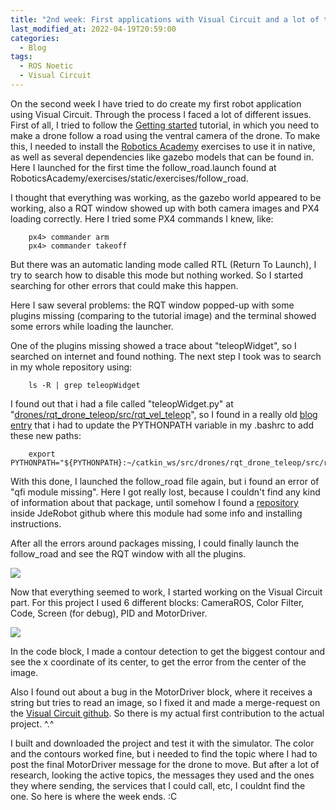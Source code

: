 ```yaml
---
title: "2nd week: First applications with Visual Circuit and a lot of troubles."
last_modified_at: 2022-04-19T20:59:00
categories:
  - Blog
tags:
  - ROS Noetic
  - Visual Circuit
---
```


On the second week I have tried to do create my first robot application using Visual Circuit. Through the process I faced a lot of different issues.
First of all, I tried to follow the [Getting started](https://jderobot.github.io/VisualCircuit/follow_road/) tutorial, in which you need to make a drone follow a road using the ventral camera of the drone. To make this, I needed to install the [Robotics Academy](https://github.com/JdeRobot/RoboticsAcademy) exercises to use it in native, as well as several dependencies like gazebo models that can be found in. Here I launched for the first time the follow_road.launch found at RoboticsAcademy/exercises/static/exercises/follow_road. 

I thought that everything was working, as the gazebo world appeared to be working, also a RQT window showed up with both camera images and PX4 loading correctly. Here I tried some PX4 commands I knew, like:
~~~
    px4> commander arm
    px4> commander takeoff
~~~
But there was an automatic landing mode called RTL (Return To Launch), I try to search how to disable this mode but nothing worked. So I started searching for other errors that could make this happen.

Here I saw several problems: the RQT window popped-up with some plugins missing (comparing to the tutorial image) and the terminal showed some errors while loading the launcher.

One of the plugins missing showed a trace about "teleopWidget", so I searched on internet and found nothing. The next step I took was to search in my whole repository using:
~~~
    ls -R | grep teleopWidget
~~~
I found out that i had a file called "teleopWidget.py" at "[drones/rqt_drone_teleop/src/rqt_vel_teleop](https://github.com/JdeRobot/drones/tree/noetic-devel/rqt_drone_teleop/src/rqt_vel_teleop)", so I found in a really old [blog entry](https://gsyc.urjc.es/pipermail/jde-developers/2016-May/004171.html) that i had to update the PYTHONPATH variable in my .bashrc to add these new paths:
~~~
    export PYTHONPATH="${PYTHONPATH}:~/catkin_ws/src/drones/rqt_drone_teleop/src/rqt_vel_teleop:~/catkin_ws/src/drones/rqt_drone_teleop/src/rqt_cam_viewer:~/catkin_ws/src/drones/rqt_drone_teleop/src/rqt_pos_teleop"
~~~
With this done, I launched the follow_road file again, but i found an error of "qfi module missing". Here I got really lost, because I couldn't find any kind of information about that package, until somehow I found a [repository](https://github.com/JdeRobot/ThirdParty/tree/master/qflightinstruments) inside JdeRobot github where this module had some info and installing instructions.

After all the errors around packages missing, I could finally launch the follow_road and see the RQT window with all the plugins.

![](/2022-tfg-david-tapiador/images/RQT_Full.png)


Now that everything seemed to work, I started working on the Visual Circuit part.
For this project I used 6 different blocks: CameraROS, Color Filter, Code, Screen (for debug), PID and MotorDriver.

![](/2022-tfg-david-tapiador/images/drone_followroad_visualcircuit.png)

In the code block, I made a contour detection to get the biggest contour and see the x coordinate of its center, to get the error from the center of the image.

Also I found out about a bug in the MotorDriver block, where it receives a string but tries to read an image, so I fixed it and made a merge-request on the [Visual Circuit github](https://github.com/JdeRobot/VisualCircuit/pull/144). So there is my actual first contribution to the actual project. ^.^

I built and downloaded the project and test it with the simulator. The color and the contours worked fine, but i needed to find the topic where I had to post the final MotorDriver message for the drone to move. But after a lot of research, looking the active topics, the messages they used and the ones they where sending, the services that I could call, etc, I couldnt find the one. So here is where the week ends. :C